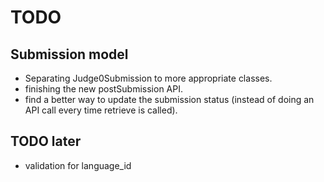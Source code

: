 # TODO

## Submission model
- Separating Judge0Submission to more appropriate classes.
- finishing the new postSubmission API.
- find a better way to update the submission status (instead of doing an API call every time retrieve is called).

## TODO later
- validation for language_id
